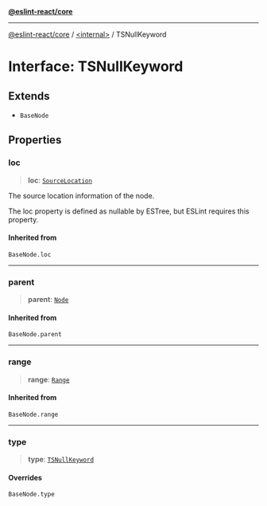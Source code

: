[**@eslint-react/core**](../../README.md)

***

[@eslint-react/core](../../README.md) / [\<internal\>](../README.md) / TSNullKeyword

# Interface: TSNullKeyword

## Extends

- `BaseNode`

## Properties

### loc

> **loc**: [`SourceLocation`](SourceLocation.md)

The source location information of the node.

The loc property is defined as nullable by ESTree, but ESLint requires this property.

#### Inherited from

`BaseNode.loc`

***

### parent

> **parent**: [`Node`](../type-aliases/Node.md)

#### Inherited from

`BaseNode.parent`

***

### range

> **range**: [`Range`](../type-aliases/Range.md)

#### Inherited from

`BaseNode.range`

***

### type

> **type**: [`TSNullKeyword`](../README.md#tsnullkeyword)

#### Overrides

`BaseNode.type`
